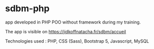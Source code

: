 # sdbm-php
app developed in PHP POO without framework during my training.

The app is visible on https://jidkoffnatacha.fr/sdbm/accueil

Technologies used : PHP, CSS (Sass), Bootstrap 5, Javascript, MySQL
